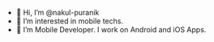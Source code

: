 - 👋 Hi, I’m @nakul-puranik
- 👀 I’m interested in mobile techs.
- 🌱 I’m Mobile Developer. I work on Android and iOS Apps.


<!---
nakul-puranik/nakul-puranik is a ✨ special ✨ repository because its `README.md` (this file) appears on your GitHub profile.
You can click the Preview link to take a look at your changes.
--->
